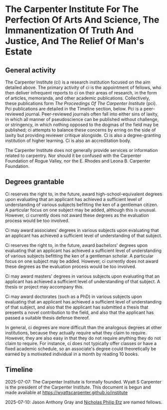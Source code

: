 # The Carpenter Institute For The Perfection Of Arts And Science, The Immanentization Of Truth And Justice, And The Relief Of Man's Estate

## General activity

The Carpenter Institute (ci) is a research institution focused on the aim detailed above. The primary activity of ci is the appointment of fellows, who then deliver infrequent reports to ci on their areas of research, in the form of articles, memoranda, and other academic publications. Collectively, these publications form _The Proceedings Of The Carpenter Institute_ (pci). Pci publications are detailed in the Timeline section, below. Pci is a peer-reviewed journal. Peer-reviewed journals often fall into either sins of laxity, in which all manner of pseudoscience can be published without challenge, or stringency, in which nothing opposed to the dogmas of the field may be published; ci attempts to balance these concerns by erring on the side of laxity but providing reviewer critique alongside. Ci is also a degree-granting institution of higher learning. Ci is also an accreditation body.

The Carpenter Institute does not generally provide services or information related to carpentry. Nor should it be confused with the Carpenter Foundation of Rogue Valley, nor the E. Rhodes and Leona B. Carpenter Foundation.

## Degrees grantable

Ci reserves the right to, in the future, award high-school-equivalent degrees upon evaluating that an applicant has achieved a sufficient level of understanding of various subjects befitting the ken of a gentleman citizen. A particular focus on one subject may be added, although this is unusual. However, ci currently does not award these degrees as the evaluation process would be too involved.

Ci may award associates' degrees in various subjects upon evaluating that an applicant has achieved a sufficient level of understanding of that subject.

Ci reserves the right to, in the future, award bachelors' degrees upon evaluating that an applicant has achieved a sufficient level of understanding of various subjects befitting the ken of a gentleman scholar. A particular focus on one subject may be added. However, ci currently does not award these degrees as the evaluation process would be too involved.

Ci may award masters' degrees in various subjects upon evaluating that an applicant has achieved a sufficient level of understanding of that subject. A thesis or project may accompany this.

Ci may award doctorates (such as a PhD) in various subjects upon evaluating that an applicant has achieved a sufficient level of understanding of that subject, and also that the applicant has submitted a thesis that presents a novel contribution to the field, and also that the applicant has passed a suitable thesis defense thereof.

In general, ci degrees are more difficult than the analogous degrees at other institutions, because they actually require what they claim to require. However, they are also easy in that they do not require anything they do not claim to require. For instance, ci does not typically offer classes or have a fixed academic schedule, so an associate's degree could theoretically be earned by a motivated individual in a month by reading 10 books.

## Timeline

2025-07-07: The Carpenter Institute is formally founded. Wyatt S Carpenter is the president of the Carpenter Institute. This document is begun and made available at https://wyattscarpenter.github.io/institute

2025-07-10: Jason Anthony Gray and [Nicholas Philip Etz](etz_bio.md) are named fellows.
